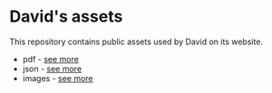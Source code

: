 # David's assets

This repository contains public assets used by David on its website.

- pdf - [see more](pdf)
- json - [see more](json)
- images - [see more](images)
